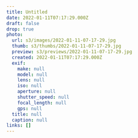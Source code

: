 ```yaml
---
title: Untitled
date: 2022-01-11T07:17:29.000Z
draft: false
drop: true
photo:
  url: s3/images/2022-01-11-07-17-29.jpg
  thumb: s3/thumbs/2022-01-11-07-17-29.jpg
  preview: s3/previews/2022-01-11-07-17-29.jpg
  created: 2022-01-11T07:17:29.000Z
  exif:
    make: null
    model: null
    lens: null
    iso: null
    aperture: null
    shutter_speed: null
    focal_length: null
    gps: null
  title: null
  caption: null
links: []
---
```

